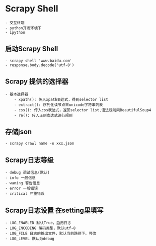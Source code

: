 # Scrapy Shell
    - 交互终端
    - python开发环境下
    - ipython

## 启动Scrapy Shell
    - scrapy shell 'www.baidu.com'
    - response.body.decode('utf-8')
    
## Scrapy 提供的选择器
    - 基本选择器
        - xpath(): 传入xpath表达式，得到selector list
        - extract(): 序列化读节点末unicode字符串列表
        - css(): 传入css表达式，返回selector list,语法规则同BeautifulSoup4
        - re(): 传入正则表达式进行规则

## 存储json
    - scrapy crawl name -o xxx.json        
## Scrapy日志等级
    - debug 调试信息(默认)
    - info 一般信息
    - waning 警告信息
    - error 一般错误
    - critical 严重错误
## Scrapy日志设置 在setting里填写
    - LOG_ENABLED 默认True，启用日志
    - LOG_ENCODING 编码类型，默认utf-8
    - LOG_FILE 日志的输出文件，默认当前路径下，可改
    - LOG_LEVEL 默认为debug

        
